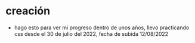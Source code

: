 # creación
- hago esto para ver mi progreso dentro de unos años, llevo practicando css desde el 30 de julio del 2022, fecha de subida 12/08/2022
